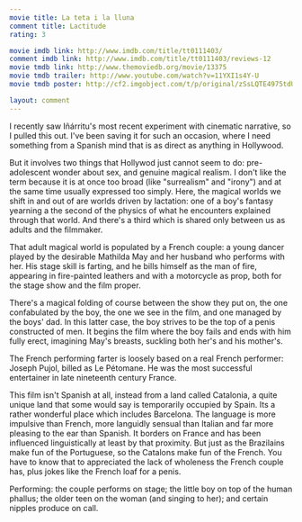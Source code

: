 ```yaml
---
movie title: La teta i la lluna
comment title: Lactitude
rating: 3

movie imdb link: http://www.imdb.com/title/tt0111403/
comment imdb link: http://www.imdb.com/title/tt0111403/reviews-12
movie tmdb link: http://www.themoviedb.org/movie/13375
movie tmdb trailer: http://www.youtube.com/watch?v=11YXI1s4Y-U
movie tmdb poster: http://cf2.imgobject.com/t/p/original/zSsLQTE4975tdUCE7o9ysFIish5.jpg

layout: comment
---
```


I recently saw Iñárritu's most recent experiment with cinematic narrative, so I pulled this out. I've been saving it for such an occasion, where I need something from a Spanish mind that is as direct as anything in Hollywood.

But it involves two things that Hollywod just cannot seem to do: pre-adolescent wonder about sex, and genuine magical realism. I don't like the term because it is at once too broad (like "surrealism" and "irony") and at the same time usually expressed too simply. Here, the magical worlds we shift in and out of are worlds driven by lactation: one of a boy's fantasy yearning a the second of the physics of what he encounters explained through that world. And there's a third which is shared only between us as adults and the filmmaker.

That adult magical world is populated by a French couple: a young dancer played by the desirable Mathilda May and her husband who performs with her. His stage skill is farting, and he bills himself as the man of fire, appearing in fire-painted leathers and with a motorcycle as prop, both for the stage show and the film proper.

There's a magical folding of course between the show they put on, the one confabulated by the boy, the one we see in the film, and one managed by the boys' dad. In this latter case, the boy strives to be the top of a penis constructed of men. It begins the film where the boy fails and ends with him fully erect, imagining May's breasts, suckling both her's and his mother's.

The French performing farter is loosely based on a real French performer: Joseph Pujol, billed as Le Pétomane. He was the most successful entertainer in late nineteenth century France. 

This film isn't Spanish at all, instead from a land called Catalonia, a quite unique land that some would say is temporarily occupied by Spain. Its a rather wonderful place which includes Barcelona. The language is more impulsive than French, more languidly sensual than Italian and far more pleasing to the ear than Spanish. It borders on France and has been influenced linguistically at least by that proximity. But just as the Brazilains make fun of the Portuguese, so the Catalons make fun of the French. You have to know that to appreciated the lack of wholeness the French couple has, plus jokes like the French loaf for a penis.

Performing: the couple performs on stage; the little boy on top of the human phallus; the older teen on the woman (and singing to her); and certain nipples produce on call.